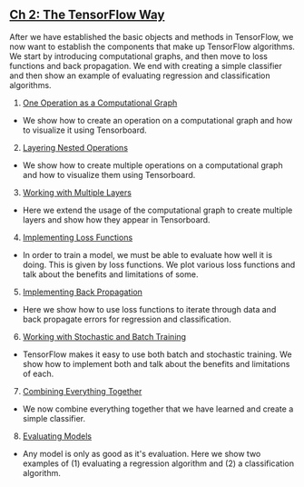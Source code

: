 ## [Ch 2: The TensorFlow Way](#ch-2-the-tensorflow-way)

After we have established the basic objects and methods in TensorFlow, we now want to establish the components that make up TensorFlow algorithms.  We start by introducing computational graphs, and then move to loss functions and back propagation.  We end with creating a simple classifier and then show an example of evaluating regression and classification algorithms.

 1. [One Operation as a Computational Graph](01_Operations_as_a_Computational_Graph)
  * We show how to create an operation on a computational graph and how to visualize it using Tensorboard.
 2. [Layering Nested Operations](02_Layering_Nested_Operations)
  * We show how to create multiple operations on a computational graph and how to visualize them using Tensorboard.
 3. [Working with Multiple Layers](03_Working_with_Multiple_Layers)
  * Here we extend the usage of the computational graph to create multiple layers and show how they appear in Tensorboard.
 4. [Implementing Loss Functions](04_Implementing_Loss_Functions)
  * In order to train a model, we must be able to evaluate how well it is doing. This is given by loss functions. We plot various loss functions and talk about the benefits and limitations of some.
 5. [Implementing Back Propagation](05_Implementing_Back_Propagation)
  * Here we show how to use loss functions to iterate through data and back propagate errors for regression and classification.
 6. [Working with Stochastic and Batch Training](06_Working_with_Batch_and_Stochastic_Training)
  * TensorFlow makes it easy to use both batch and stochastic training. We show how to implement both and talk about the benefits and limitations of each.
 7. [Combining Everything Together](07_Combining_Everything_Together)
  * We now combine everything together that we have learned and create a simple classifier.
 8. [Evaluating Models](08_Evaluating_Models)
  * Any model is only as good as it's evaluation.  Here we show two examples of (1) evaluating a regression algorithm and (2) a classification algorithm.
